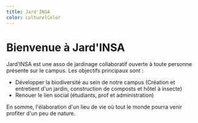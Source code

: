 ```yaml
---
title: Jard'INSA
color: culturelColor
---
```


# Bienvenue à Jard'INSA

Jard'INSA est une asso de jardinage collaboratif ouverte à toute personne
présente sur le campus. Les objectifs principaux sont :

- Développer la biodiversité au sein de notre campus (Création et entretient
  d'un jardin, construction de composts et hôtel à insecte)
- Renouer le lien social (étudiants, prof et administration)

En somme, l'élaboration d'un lieu de vie où tout le monde pourra venir profiter
d'un peu de nature.
